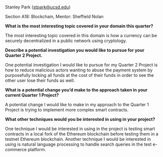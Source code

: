 Stanley Park (stpark@ucsd.edu)

Section A18: Blockchain, Mentor: Sheffield Nolan

**What is the most interesting topic covered in your domain this quarter?**

The most interesting topic covered in this domain is how a currency can be securely decentralized in a public network using cryptology.

**Describe a potential investigation you would like to pursue for your Quarter 2 Project.**

One potential investigation I would like to pursue for my Quarter 2 Project is how to reduce malicious actors wanting to abuse the payment system by purposefully locking all funds at the cost of their funds in order to see the other user lose their funds as well.

**What is a potential change you’d make to the approach taken in your current Quarter 1 Project?**

A potential change I would like to make in my approach to the Quarter 1 Project is trying to implement more complex smart contracts.

**What other techniques would you be interested in using in your project?**

One technique I would be interested in using in the project is testing smart contracts in a local fork of the Ethereum blockchain before testing them in a testnet Ethereum blockchain. Another technique I would be interested in using is natural language processing to handle search queries in the test e-commerce platform.